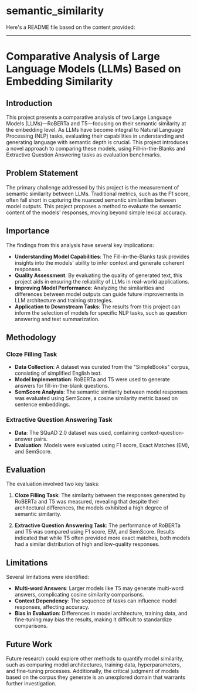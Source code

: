 # semantic_similarity
Here's a README file based on the content provided:

---

# Comparative Analysis of Large Language Models (LLMs) Based on Embedding Similarity

## Introduction

This project presents a comparative analysis of two Large Language Models (LLMs)—RoBERTa and T5—focusing on their semantic similarity at the embedding level. As LLMs have become integral to Natural Language Processing (NLP) tasks, evaluating their capabilities in understanding and generating language with semantic depth is crucial. This project introduces a novel approach to comparing these models, using Fill-in-the-Blanks and Extractive Question Answering tasks as evaluation benchmarks.

## Problem Statement

The primary challenge addressed by this project is the measurement of semantic similarity between LLMs. Traditional metrics, such as the F1 score, often fall short in capturing the nuanced semantic similarities between model outputs. This project proposes a method to evaluate the semantic content of the models' responses, moving beyond simple lexical accuracy.

## Importance

The findings from this analysis have several key implications:

- **Understanding Model Capabilities**: The Fill-in-the-Blanks task provides insights into the models' ability to infer context and generate coherent responses.
- **Quality Assessment**: By evaluating the quality of generated text, this project aids in ensuring the reliability of LLMs in real-world applications.
- **Improving Model Performance**: Analyzing the similarities and differences between model outputs can guide future improvements in LLM architecture and training strategies.
- **Application to Downstream Tasks**: The results from this project can inform the selection of models for specific NLP tasks, such as question answering and text summarization.

## Methodology

### Cloze Filling Task

- **Data Collection**: A dataset was curated from the "SimpleBooks" corpus, consisting of simplified English text.
- **Model Implementation**: RoBERTa and T5 were used to generate answers for fill-in-the-blank questions.
- **SemScore Analysis**: The semantic similarity between model responses was evaluated using SemScore, a cosine similarity metric based on sentence embeddings.

### Extractive Question Answering Task

- **Data**: The SQuAD 2.0 dataset was used, containing context-question-answer pairs.
- **Evaluation**: Models were evaluated using F1 score, Exact Matches (EM), and SemScore.

## Evaluation

The evaluation involved two key tasks:

1. **Cloze Filling Task**: The similarity between the responses generated by RoBERTa and T5 was measured, revealing that despite their architectural differences, the models exhibited a high degree of semantic similarity.
   
2. **Extractive Question Answering Task**: The performance of RoBERTa and T5 was compared using F1 score, EM, and SemScore. Results indicated that while T5 often provided more exact matches, both models had a similar distribution of high and low-quality responses.

## Limitations

Several limitations were identified:

- **Multi-word Answers**: Larger models like T5 may generate multi-word answers, complicating cosine similarity comparisons.
- **Context Dependency**: The sequence of tasks can influence model responses, affecting accuracy.
- **Bias in Evaluation**: Differences in model architecture, training data, and fine-tuning may bias the results, making it difficult to standardize comparisons.

## Future Work

Future research could explore other methods to quantify model similarity, such as comparing model architectures, training data, hyperparameters, and fine-tuning processes. Additionally, the critical judgment of models based on the corpus they generate is an unexplored domain that warrants further investigation.

